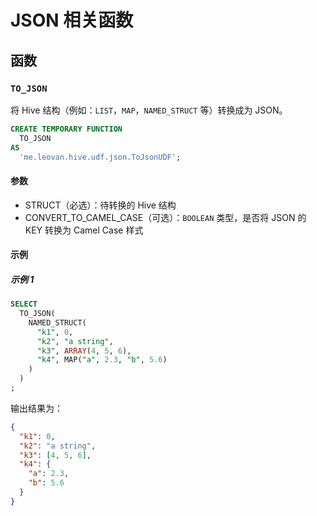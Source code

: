 # JSON 相关函数

## 函数

### `TO_JSON`

将 Hive 结构（例如：`LIST`，`MAP`，`NAMED_STRUCT` 等）转换成为 JSON。

```sql
CREATE TEMPORARY FUNCTION
  TO_JSON
AS
  'me.leovan.hive.udf.json.ToJsonUDF';
```

#### 参数

- STRUCT（必选）：待转换的 Hive 结构
- CONVERT_TO_CAMEL_CASE（可选）：`BOOLEAN` 类型，是否将 JSON 的 KEY 转换为 Camel Case 样式

#### 示例

##### 示例 1

```sql
SELECT
  TO_JSON(
    NAMED_STRUCT(
      "k1", 0,
      "k2", "a string",
      "k3", ARRAY(4, 5, 6),
      "k4", MAP("a", 2.3, "b", 5.6)
    )
  )
;
```

输出结果为：

```json
{
  "k1": 0,
  "k2": "a string",
  "k3": [4, 5, 6],
  "k4": {
    "a": 2.3,
    "b": 5.6
  }
}
```
